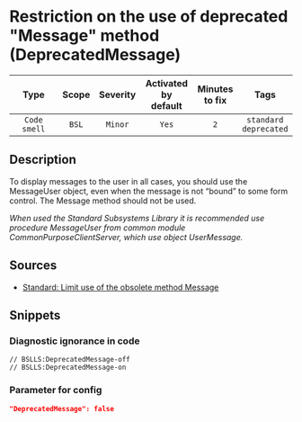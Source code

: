# Restriction on the use of deprecated "Message" method (DeprecatedMessage)

|     Type     | Scope | Severity | Activated<br>by default | Minutes<br>to fix |               Tags               |
|:------------:|:-----:|:--------:|:-----------------------------:|:-----------------------:|:--------------------------------:|
| `Code smell` | `BSL` | `Minor`  |             `Yes`             |           `2`           | `standard`<br>`deprecated` |

<!-- Блоки выше заполняются автоматически, не трогать -->
## Description

To display messages to the user in all cases, you should use the MessageUser object, even when the message is not “bound” to some form control. The Message method should not be used.

*When used the Standard Subsystems Library it is recommended use procedure MessageUser from common module CommonPurposeClientServer, which use object UserMessage.*

## Sources

* [Standard: Limit use of the obsolete method Message](https://its.1c.ru/db/v8std#content:418:hdoc)

## Snippets

<!-- Блоки ниже заполняются автоматически, не трогать -->
### Diagnostic ignorance in code

```bsl
// BSLLS:DeprecatedMessage-off
// BSLLS:DeprecatedMessage-on
```

### Parameter for config

```json
"DeprecatedMessage": false
```
